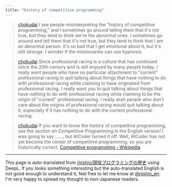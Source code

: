 ```yaml
---
title: "History of competitive programming"
---
```


> [chokudai](https://x.com/chokudai/status/1806521109380219182) I see people misinterpreting the "history of competitive programming," and I sometimes go around telling them that it's not true, but they tend to think we're the abnormal ones. I sometimes go around and tell them that it's not true, but they tend to think that I am an abnormal person. It's so bad that I get emotional about it, but it's still strange. I wonder if the missionaries can use hypnosis.

> [chokudai](https://x.com/chokudai/status/1806521967430058025) Since professional racing is a culture that has continued since the 20th century and is still enjoyed by many people today, I really want people who have no particular attachment to "current" professional racing to quit talking about things that have nothing to do with professional racing while claiming to have originated from professional racing. I really want you to quit talking about things that have nothing to do with professional racing while claiming to be the origin of "current" professional racing. I really wish people who don't care about the origins of professional racing would quit talking about it, especially if it has nothing to do with the current professional racing.

> [chokudai](https://x.com/chokudai/status/1806532825900106111) If you want to know the history of competitive programming, see the section on Competitive Programming in the English version!
>  I was going to say ......, but AtCoder turned it off.
>  Well, AtCoder has not yet become the center of competitive programming, so you are historically correct.
[Competitive programming - Wikipedia](https://en.m.wikipedia.org/wiki/Competitive_programming)

---
This page is auto-translated from [/nishio/競技プログラミングの歴史](https://scrapbox.io/nishio/競技プログラミングの歴史) using DeepL. If you looks something interesting but the auto-translated English is not good enough to understand it, feel free to let me know at [@nishio_en](https://twitter.com/nishio_en). I'm very happy to spread my thought to non-Japanese readers.